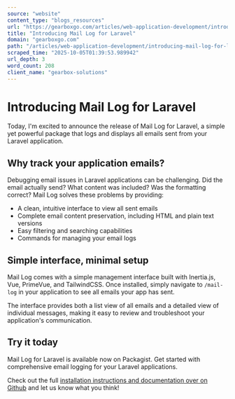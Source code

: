 ```yaml
---
source: "website"
content_type: "blogs_resources"
url: "https://gearboxgo.com/articles/web-application-development/introducing-mail-log-for-laravel"
title: "Introducing Mail Log for Laravel"
domain: "gearboxgo.com"
path: "/articles/web-application-development/introducing-mail-log-for-laravel"
scraped_time: "2025-10-05T01:39:53.989942"
url_depth: 3
word_count: 208
client_name: "gearbox-solutions"
---
```


# Introducing Mail Log for Laravel

Today, I'm excited to announce the release of Mail Log for Laravel, a simple yet powerful package that logs and displays all emails sent from your Laravel application.

## Why track your application emails?

Debugging email issues in Laravel applications can be challenging. Did the email actually send? What content was included? Was the formatting correct? Mail Log solves these problems by providing:

*   A clean, intuitive interface to view all sent emails
*   Complete email content preservation, including HTML and plain text versions
*   Easy filtering and searching capabilities
*   Commands for managing your email logs

## Simple interface, minimal setup

Mail Log comes with a simple management interface built with Inertia.js, Vue, PrimeVue, and TailwindCSS. Once installed, simply navigate to `/mail-log` in your application to see all emails your app has sent.

The interface provides both a list view of all emails and a detailed view of individual messages, making it easy to review and troubleshoot your application's communication.

## Try it today

Mail Log for Laravel is available now on Packagist. Get started with comprehensive email logging for your Laravel applications.

Check out the full [installation instructions and documentation over on Github](https://github.com/gearbox-solutions/mail-log) and let us know what you think!